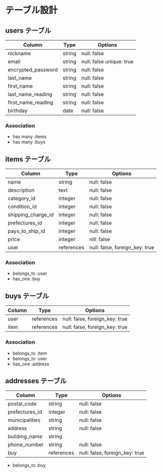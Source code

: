 # テーブル設計

## users テーブル

| Column    | Type   | Options     |
| --------  | ------ | ----------- |
| nickname  | string | null: false |
| email     | string | null: false unique: true |
| encrypted_password  | string | null: false |
| last_name  | string | null: false |
| first_name | string | null: false |
| last_name_reading  | string | null: false |
| first_name_reading | string | null: false |
| birthday | date | null: false |
### Association

- has many :items
- has many :buys

## items テーブル

| Column      | Type   | Options     |
| ------      | ------ | ----------- |
| name        | string | null: false |
| description | text   | null: false |
| category_id | integer | null: false |
| condition_id | integer | null: false |
| shipping_charge_id | integer | null: false|
| prefectures_id | integer | null: false |
| pays_to_ship_id | integer | null: false |
| price       | integer | nill: false |
| user        | references | null: false, foreign_key: true |
### Association

- belongs_to :user
- has_one :buy

## buys テーブル

| Column  | Type       | Options                        |
| ------- | ---------- | ------------------------------ |
| user    | references | null: false, foreign_key: true |
| item    | references | null: false, foreign_key: true |
### Association

- belongs_to :item
- belongs_to :user
- has_one :address

## addresses テーブル

| Column    | Type   | Options     |
| --------  | ------ | ----------- |
| postal_code | string | null: false |
| prefectures_id | integer | null: false |
| municipalities | string | null: false |
| address | string | null: false |
| building_name | string |       |
| phone_number | string | null: false |
| buy | references | null: false, foreign_key: true |

- belongs_to :buy